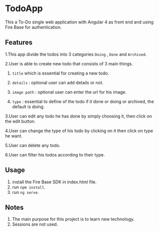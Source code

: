 # TodoApp

This a To-Do single web application with Angular 4 as front end and using Fire Base for authentication.

## Features
1.This app divide the todos into 3 categories `Doing` , `Done` and `Archived`.

2.User is able to create new todo that consists of 3 main things.

   1. `title` which is essential for creating a new todo.
   
   2. `details` : optional user can add details or not.
   
   3. `image path` : optional user can enter the url for his image.
   
   4. `type` : essential to define of the todo if it done or doing or archived, the default is doing.
   
3.User can edit any todo he has done by simply choosing it, then click on the edit button.

4.User can change the type of his todo by clicking on it then click on type he want.

5.User can delete any todo.

6.User can filter his todos according to their type.

## Usage
1. install the Fire Base SDK in index.html file.
2. run `npm install`.
3. run `ng serve`.

## Notes

  1. The main purpose for this project is to learn new technology.
  2. Sessions are not used.
